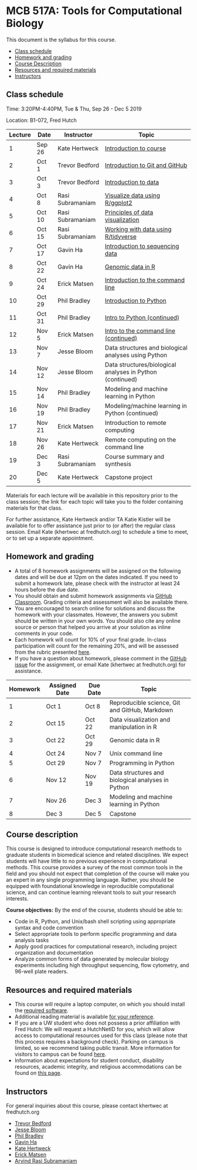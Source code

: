 # MCB 517A: Tools for Computational Biology

This document is the syllabus for this course.

  * [Class schedule](#class-schedule)
  * [Homework and grading](#homework-and-grading)
  * [Course Description](#course-description)
  * [Resources and required materials](#resources-and-required-materials)
  * [Instructors](#instructors)

## Class schedule

Time: 3:20PM-4:40PM, Tue & Thu, Sep 26 - Dec 5 2019

Location: B1-072, Fred Hutch

| Lecture | Date   | Instructor       | Topic
|---------|--------|------------------|--------
| 1       | Sep 26 | Kate Hertweck    | [Introduction to course](lectures/lecture01/)
| 2       | Oct 1  | Trevor Bedford   | [Introduction to Git and GitHub](lectures/lecture02/)
| 3       | Oct 3  | Trevor Bedford   | [Introduction to data](lectures/lecture03/)
| 4       | Oct 8  | Rasi Subramaniam | [Visualize data using R/ggplot2](lectures/lecture04/)
| 5       | Oct 10 | Rasi Subramaniam | [Principles of data visualization](lectures/lecture05/)
| 6       | Oct 15 | Rasi Subramaniam | [Working with data using R/tidyverse](lectures/lecture06/)
| 7       | Oct 17 | Gavin Ha         | [Introduction to sequencing data](lectures/lecture07/)
| 8       | Oct 22 | Gavin Ha         | [Genomic data in R](lectures/lecture08/)
| 9       | Oct 24 | Erick Matsen     | [Introduction to the command line](lectures/lecture09/)
| 10      | Oct 29 | Phil Bradley     | [Introduction to Python](lectures/lecture10/)
| 11      | Oct 31 | Phil Bradley     | [Intro to Python (continued)](lectures/lecture11/)
| 12      | Nov 5  | Erick Matsen     | [Intro to the command line (continued)](lectures/lecture12/)
| 13      | Nov 7  | Jesse Bloom      | Data structures and biological analyses using Python
| 14      | Nov 12 | Jesse Bloom      | Data structures/biological analyses in Python (continued)
| 15      | Nov 14 | Phil Bradley     | Modeling and machine learning in Python
| 16      | Nov 19 | Phil Bradley     | Modeling/machine learning in Python (continued)
| 17      | Nov 21 | Erick Matsen     | Introduction to remote computing
| 18      | Nov 26 | Kate Hertweck    | Remote computing on the command line
| 19      | Dec 3  | Rasi Subramaniam | Course summary and synthesis
| 20      | Dec 5  | Kate Hertweck    | Capstone project

Materials for each lecture will be available in this repository prior to the class session;
the link for each topic will take you to the folder containing materials for that class.

For further assistance, Kate Hertweck and/or TA Katie Kistler will be available for
to offer assistance just prior to (or after) the regular class session. Email Kate (khertwec at fredhutch.org) to schedule a time to meet, or to set up a separate appointment.

## Homework and grading

- A total of 8 homework assignments will be assigned on the following dates and will be due at 12pm on the dates indicated.
If you need to submit a homework late, please check with the instructor at least 24 hours before the due date.
- You should obtain and submit homework assignments via [GitHub Classroom](https://classroom.github.com).
Grading criteria and assessment will also be available there.
- You are encouraged to search online for solutions and discuss the homework with your classmates.
However, the answers you submit should be written in your own words.
You should also cite any online source or person that helped you arrive at your solution as inline comments in your code.
- Each homework will count for 10% of your final grade. In-class participation will count for the remaining 20%, and will be assessed from the rubric presented [here](lectures/lecture01/participation_rubric.md).
- If you have a question about homework, please comment in the [GitHub issue](https://github.com/fredhutchio/tfcb_2019/issues) for the assignment, or email Kate (khertwec at fredhutch.org) for assistance.

| Homework | Assigned Date | Due Date | Topic
|----------|--------------|----------|-------
| 1        | Oct 1        | Oct 8    | Reproducible science, Git and GitHub, Markdown
| 2        | Oct 15       | Oct 22   | Data visualization and manipulation in R
| 3        | Oct 22       | Oct 29   | Genomic data in R
| 4        | Oct 24       | Nov 7    | Unix command line
| 5        | Oct 29        | Nov 7   | Programming in Python
| 6        | Nov 12       | Nov 19   | Data structures and biological analyses in Python
| 7        | Nov 26       | Dec 3    | Modeling and machine learning in Python
| 8        | Dec 3        | Dec 5    | Capstone

## Course description

This course is designed to introduce computational research methods to graduate students in
biomedical science and related disciplines. We expect students will have little to no previous experience
in computational methods. This course provides a survey of the most common tools in the field and you should
not expect that completion of the course will make you an expert in any single programming language.
Rather, you should be equipped with foundational knowledge in reproducible computational science,
and can continue learning relevant tools to suit your research interests.

**Course objectives:** By the end of the course, students should be able to:
- Code in R, Python, and Unix/bash shell scripting using appropriate syntax and code convention
- Select appropriate tools to perform specific programming and data analysis tasks
- Apply good practices for computational research, including project organization and documentation
- Analyze common forms of data generated by molecular biology experiments including high throughput sequencing,
flow cytometry, and 96-well plate readers.

## Resources and required materials

- This course will require a laptop computer, on which you should install the [required software](software/README.md).
- Additional reading material is available [for your reference](reference.md).
- If you are a UW student who does not possess a prior affiliation with Fred Hutch: We will request a HutchNetID for you,
which will allow access to computational resources used for this class (please note that this process
requires a background check). Parking on campus is limited, so we recommend taking public transit. More information
for visitors to campus can be found [here](https://www.fredhutch.org/en/about/contact-us.html).
- Information about expectations for student conduct, disability resources, academic integrity, and religious
accommodations can be found on [this page](https://registrar.washington.edu/staffandfaculty/syllabi-guidelines/).

## Instructors

For general inquiries about this course, please contact khertwec at fredhutch.org

- [Trevor Bedford](http://bedford.io)
- [Jesse Bloom](https://www.fredhutch.org/en/labs/profiles/bloom-jesse.html)
- [Phil Bradley](https://www.fredhutch.org/en/labs/profiles/bradley-phil.html)
- [Gavin Ha](https://gavinhalab.org/people/Gavin-Ha/)
- [Kate Hertweck](http://www.fredhutch.io)
- [Erick Matsen](https://matsen.fhcrc.org)
- [Arvind Rasi Subramaniam](http://rasilab.fredhutch.org)
